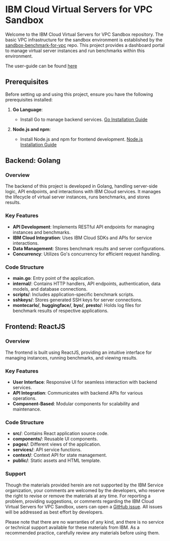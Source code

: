 # IBM Cloud Virtual Servers for VPC Sandbox

Welcome to the IBM Cloud Virtual Servers for VPC Sandbox repository. The basic VPC infrastructure
for the sandbox environment is established by the [sandbox-benchmark-for-vpc](https://github.com/IBM-Cloud/sandbox-benchmark-for-vpc) repo. This
project provides a dashboard portal to manage virtual server instances and run benchmarks within
this environment.

The user-guide can be found [here](https://github.com/IBM-Cloud/sandbox-benchmark-for-vpc/blob/main/user-guide/sandbox-user-guide.md)

## Prerequisites

Before setting up and using this project, ensure you have the following prerequisites installed:

1. **Go Language**:
   - Install Go to manage backend services. [Go Installation Guide](https://golang.org/doc/install)

2. **Node.js and npm**:
   - Install Node.js and npm for frontend development. [Node.js Installation Guide](https://nodejs.org/en/download/)

## Backend: Golang

### Overview

The backend of this project is developed in Golang, handling server-side logic, API endpoints, and
interactions with IBM Cloud services. It manages the lifecycle of virtual server instances, runs
benchmarks, and stores results.

### Key Features

- **API Development**: Implements RESTful API endpoints for managing instances and benchmarks.
- **IBM Cloud Integration**: Uses IBM Cloud SDKs and APIs for service interactions.
- **Data Management**: Stores benchmark results and server configurations.
- **Concurrency**: Utilizes Go's concurrency for efficient request handling.

### Code Structure

- **main.go**: Entry point of the application.
- **internal/**: Contains HTTP handlers, API endpoints, authentication, data models, and database
  connections.
- **scripts/**: Includes application-specific benchmark scripts.
- **sshkeys/**: Stores generated SSH keys for server connections.
- **montecarlo/**, **huggingface/**, **byo/**, **presto/**: Holds log files for benchmark results
  of respective applications.

## Frontend: ReactJS

### Overview

The frontend is built using ReactJS, providing an intuitive interface for managing instances,
running benchmarks, and viewing results.

### Key Features

- **User Interface**: Responsive UI for seamless interaction with backend services.
- **API Integration**: Communicates with backend APIs for various operations.
- **Component-Based**: Modular components for scalability and maintenance.

### Code Structure

- **src/**: Contains React application source code.
- **components/**: Reusable UI components.
- **pages/**: Different views of the application.
- **services/**: API service functions.
- **context/**: Context API for state management.
- **public/**: Static assets and HTML template.

### Support

Though the materials provided herein are not supported by the IBM Service organization, your comments are welcomed by the developers, who reserve the right to revise or remove the materials at any time. For reporting a problem, providing suggestions, or comments regarding the IBM Cloud Virtual Servers for VPC Sandbox, users can open a [GitHub issue](https://github.com/IBM-Cloud/sandbox-benchmark-for-vpc/issues). All issues will be addressed as best effort by developers.

Please note that there are no warranties of any kind, and there is no service or technical support available for these materials from IBM. As a recommended practice, carefully review any materials before using them.
